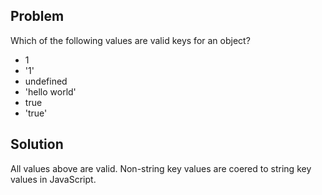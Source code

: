 ## Problem
Which of the following values are valid keys for an object?
* 1
* '1'
* undefined
* 'hello world'
* true
* 'true'

## Solution
All values above are valid. Non-string key values are coered to string key values in JavaScript.
